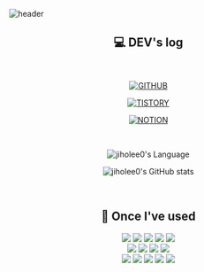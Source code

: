 ![header](https://capsule-render.vercel.app/api?type=waving&color=timeGradient&text=Welcome%20to%20Jiho's%20GitHub%20😃&animation=twinkling&fontSize=30&fontAlignY=40&fontAlign=74&height=200)

<div align="center">
  
  ## 💻 DEV's log
  <br>
  
  [![GITHUB](https://hits.seeyoufarm.com/api/count/incr/badge.svg?url=https%3A%2F%2Fgithub.com%2Fjiholee0&count_bg=%23F29494&title_bg=%232F2E2E&icon=github.svg&icon_color=%23FFFFFF&title=GITHUB&edge_flat=false)](https://github.com/jiholee0)
  
  [![TISTORY](https://hits.seeyoufarm.com/api/count/incr/badge.svg?url=https%3A%2F%2Feasyhomputer.tistory.com&count_bg=%237C86DE&title=TISTORY&title_bg=%232F2E2E&icon=blogger.svg&icon_color=%23FFFFFF&title=hits&edge_flat=false)](https://easyhomputer.tistory.com)
  
  [![NOTION](https://hits.seeyoufarm.com/api/count/incr/badge.svg?url=https%3A%2F%2Fhomputer.notion.site%2FJIHO-14d41d2e28604ef186f59765dbb27f79&count_bg=%2384E0D3&title=NOTION&title_bg=%232F2E2E&icon=notion.svg&icon_color=%23F8F7F7&title=&edge_flat=false)](https://www.notion.site/homputer/JIHO-14d41d2e28604ef186f59765dbb27f79)

  <br>
<!-- <img align="right" src="https://github-readme-stats.vercel.app/api/top-langs/?username=jiholee0&langs_count=10&layout=compact&card_width=400px"/> -->

  ![jiholee0's Language](https://github-readme-stats.vercel.app/api/top-langs/?username=jiholee0&langs_count=10&layout=compact&card_width=400px)
  
  ![jiholee0's GitHub stats](https://github-readme-stats.vercel.app/api?username=jiholee0&show_icons=true&theme=tokyonight&count_private=true&card_width=400px)
  
<br>

  ## 🔨 Once I've used
  
 <div>
  <img src="https://img.shields.io/badge/java-007396?style=for-the-badge&logo=java&logoColor=white"> 
  <img src="https://img.shields.io/badge/Spring Boot-6DB33F?style=for-the-badge&logo=spring boot&logoColor=white"> 
  <img src="https://img.shields.io/badge/oracle-F80000?style=for-the-badge&logo=oracle&logoColor=white"> 
  <img src="https://img.shields.io/badge/mysql-4479A1?style=for-the-badge&logo=mysql&logoColor=white"> 
  <img src="https://img.shields.io/badge/firebase-FFCA28?style=for-the-badge&logo=firebase&logoColor=white">
  <br>

  <img src="https://img.shields.io/badge/linux-FCC624?style=for-the-badge&logo=linux&logoColor=black"> 
  <img src="https://img.shields.io/badge/amazonaws-232F3E?style=for-the-badge&logo=amazon aws&logoColor=white"> 
  <img src="https://img.shields.io/badge/apache tomcat-F8DC75?style=for-the-badge&logo=apachetomcat&logoColor=black">
  <img src="https://img.shields.io/badge/Amazon RDS-527FFF?style=for-the-badge&logo=amazon rds&logoColor=white">
  <br>
  
  <img src="https://img.shields.io/badge/python-3776AB?style=flat-square&logo=python&logoColor=white"> 
  <img src="https://img.shields.io/badge/html5-E34F26?style=flat-square&logo=html5&logoColor=white"> 
  <img src="https://img.shields.io/badge/css-1572B6?style=flat-square&logo=css3&logoColor=white"> 
  <img src="https://img.shields.io/badge/javascript-F7DF1E?style=flat-square&logo=javascript&logoColor=black"> 
  <img src="https://img.shields.io/badge/bootstrap-7952B3?style=flat-square&logo=bootstrap&logoColor=white">
  <br>
  
  </div>
</div>

<!-- [![Solved.ac](http://mazassumnida.wtf/api/v2/generate_badge?boj=dlwlgh1254)](https://solved.ac/dlwlgh1254) -->
